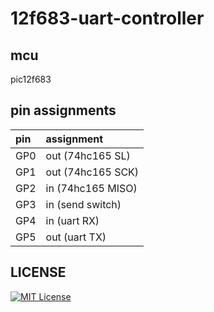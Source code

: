 # 12f683-uart-controller

## mcu

pic12f683

## pin assignments

|pin|assignment|
|:--|:--|
|GP0|out (74hc165 SL)|
|GP1|out (74hc165 SCK)|
|GP2|in  (74hc165 MISO)|
|GP3|in  (send switch)|
|GP4|in  (uart RX)|
|GP5|out (uart TX)|

## LICENSE

[![MIT License](https://img.shields.io/badge/license-MIT-blue.svg?style=flat)](LICENSE)
